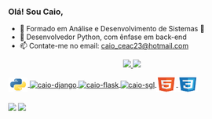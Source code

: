 ### Olá! Sou Caio,
- 🔭 Formado em Análise e Desenvolvimento de Sistemas 🚀
- 🌱 Desenvolvedor Python, com ênfase em back-end
- 📫 Contate-me no email: caio_ceac23@hotmail.com

<div align="center">
  <a href="https://github.com/caiosilva23">
  <img height="140em" src="https://github-readme-stats.vercel.app/api?username=CaioSilva23&show_icons=true&theme=github_dark&include_all_commits=false&count_private=false"/>
    
  <img height="140em" src="https://github-readme-stats.vercel.app/api/top-langs/?username=CaioSilva23&layout=compact&langs_count=10000&theme=github_dark "/>
</div>
  
  <div style="display: inline_block"><br>
  <img align="center" alt="caio-py" height="30" width="40" src="https://raw.githubusercontent.com/devicons/devicon/master/icons/python/python-original.svg">
  <img align="center" alt="caio-django" height="30" width="40" src="https://cdn.jsdelivr.net/gh/devicons/devicon/icons/django/django-plain.svg">
  <img align="center" alt="caio-flask" height="30" width="40" src="https://cdn.jsdelivr.net/gh/devicons/devicon/icons/flask/flask-original.svg">
  <img align="center" alt="caio-sgl" height="30" width="40" src="https://cdn.jsdelivr.net/gh/devicons/devicon/icons/mysql/mysql-original-wordmark.svg">
  <img align="center" alt="Rafa-HTML" height="30" width="40" src="https://raw.githubusercontent.com/devicons/devicon/master/icons/html5/html5-original.svg">
  <img align="center" alt="Rafa-CSS" height="30" width="40" src="https://raw.githubusercontent.com/devicons/devicon/master/icons/css3/css3-original.svg">
</div>
  
###
  
<div> 
  <a href="https://www.instagram.com/caiocslv/" target="_blank"><img src="https://img.shields.io/badge/-Instagram-%23E4405F?style=for-the-badge&logo=instagram&logoColor=white" target="_blank"></a>
  <a href="https://www.linkedin.com/in/caiosilva23/
" target="_blank"><img src="https://img.shields.io/badge/-LinkedIn-%230077B5?style=for-the-badge&logo=linkedin&logoColor=white" target="_blank"></a> 
</div>
